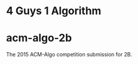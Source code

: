 4 Guys 1 Algorithm
===================
# acm-algo-2b
The 2015 ACM-Algo competition submission for 2B.
